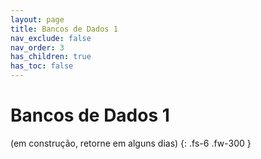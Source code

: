 ```yaml
---
layout: page
title: Bancos de Dados 1
nav_exclude: false
nav_order: 3
has_children: true
has_toc: false
---
```


# Bancos de Dados 1

(em construção, retorne em alguns dias)
{: .fs-6 .fw-300 }
